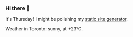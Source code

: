 ### Hi there :wave:

It's Thursday! I might be polishing my [static site generator](https://github.com/bewuethr/pandoc-bash-blog).

Weather in Toronto: sunny, at +23°C.
